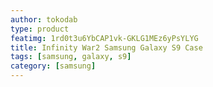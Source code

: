 ```yaml
---
author: tokodab
type: product
featimg: 1rd0t3u6YbCAP1vk-GKLG1MEz6yPsYLYG
title: Infinity War2 Samsung Galaxy S9 Case
tags: [samsung, galaxy, s9]
category: [samsung]
---
```


